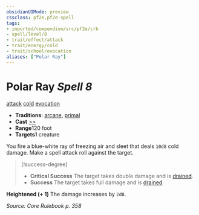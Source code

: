 ```yaml
---
obsidianUIMode: preview
cssclass: pf2e,pf2e-spell
tags:
- imported/compendium/src/pf2e/crb
- spell/level/8
- trait/effect/attack
- trait/energy/cold
- trait/school/evocation
aliases: ["Polar Ray"]
---
```

# Polar Ray *Spell 8*   
[attack](attack.md)  [cold](cold.md)  [evocation](evocation.md)  

- **Traditions**: [arcane](arcane.md), [primal](primal.md)
- **Cast** [>>](chapter-9-playing-the-game.md#Actions "Two-Action") 
- **Range**120 foot
- **Targets**1 creature

You fire a blue-white ray of freezing air and sleet that deals `10d8` cold damage. Make a spell attack roll against the target.

> [!success-degree] 
> - **Critical Success** The target takes double damage and is [drained](conditions.md#Drained).
> - **Success** The target takes full damage and is [drained](conditions.md#Drained).

**Heightened (+ 1)** The damage increases by `2d8`.

*Source: Core Rulebook p. 358*